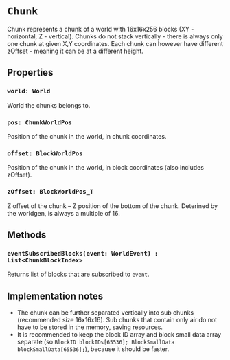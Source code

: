 # `Chunk`
Chunk represents a chunk of a world with 16x16x256 blocks (XY - horizontal, Z - vertical). Chunks do not stack vertically - there is always only one chunk at given X,Y coordinates. Each chunk can however have different zOffset - meaning it can be at a different height.

## Properties
### `world: World`
World the chunks belongs to.

### `pos: ChunkWorldPos`
Position of the chunk in the world, in chunk coordinates.

### `offset: BlockWorldPos`
Position of the chunk in the world, in block coordinates (also includes zOffset).

### `zOffset: BlockWorldPos_T`
Z offset of the chunk – Z position of the bottom of the chunk. Deterined by the worldgen, is always a multiple of 16.

## Methods
### `eventSubscribedBlocks(event: WorldEvent) : List<ChunkBlockIndex>`
Returns list of blocks that are subscribed to `event`.

## Implementation notes
* The chunk can be further separated vertically into sub chunks (recommended size 16x16x16). Sub chunks that contain only air do not have to be stored in the memory, saving resources.
* It is recommended to keep the block ID array and block small data array separate (so `BlockID blockIDs[65536]; BlockSmallData blockSmallData[65536];`), because it should be faster.